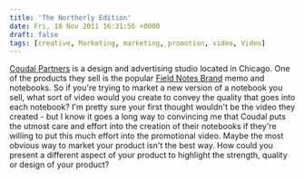 ```yaml
---
title: 'The Northerly Edition'
date: Fri, 18 Nov 2011 16:31:56 +0000
draft: false
tags: [creative, Marketing, marketing, promotion, video, Video]
---
```


[Coudal Partners](http://www.coudal.com/) is a design and advertising studio located in Chicago. One of the products they sell is the popular [Field Notes Brand](http://fieldnotesbrand.com/) memo and notebooks. So if you're trying to market a new version of a notebook you sell, what sort of video would you create to convey the quality that goes into each notebook? I'm pretty sure your first thought wouldn't be the video they created - but I know it goes a long way to convincing me that Coudal puts the utmost care and effort into the creation of their notebooks if they're willing to put this much effort into the promotional video. Maybe the most obvious way to market your product isn't the best way. How could you present a different aspect of your product to highlight the strength, quality or design of your product?
